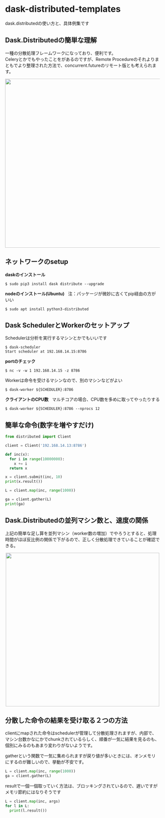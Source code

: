 # dask-distributed-templates

dask.distributedの使い方と、具体例集です

## Dask.Distributedの簡単な理解
一種の分散処理フレームワークになっており、便利です。  
Celeryとかでもやったことをがあるのですが、Remote Procedureのそれよりまともでより整理された方法で、concurrent.futureのリモート版とも考えられます。  

<p align="center">
  <img width="550px" src="https://user-images.githubusercontent.com/4949982/37904798-c2d3f6d4-3137-11e8-9ffd-fb9af56822d8.png">
</p>

## ネットワークのsetup

**daskのインストール**  
```console
$ sudo pip3 install dask distribute --upgrade
```

**nodeのインストール(Ubuntu)**  
注：パッケージが微妙に古くてpip経由の方がいい
```console
$ sudo apt install python3-distributed
```

## Dask SchedulerとWorkerのセットアップ
Schedulerは分析を実行するマシンとかでもいいです
```console
$ dask-scheduler
Start scheduler at 192.168.14.15:8786
```

**portのチェック**  
```console
$ nc -v -w 1 192.168.14.15 -z 8786
```

Workerは命令を受けるマシンなので、別のマシンなどがよい
```console
$ dask-worker ${SCHEDULER}:8786
```

**クライアントのCPU数**  
マルチコアの場合、CPU数を多めに取ってやったりする

```console
$ dask-worker ${SCHEDULER}:8786 --nprocs 12
```

## 簡単な命令(数字を増やすだけ)
```python
from distributed import Client

client = Client('192.168.14.13:8786')

def inc(x):
  for i in range(10000000):
    x += i
  return x

x = client.submit(inc, 10)
print(x.result())

L = client.map(inc, range(1000))

ga = client.gather(L)
print(ga)
```

## Dask.Distributedの並列マシン数と、速度の関係
上記の簡単な足し算を並列マシン（worker数の増加）でやろうとすると、処理時間がほぼ反比例の関係で下がるので、正しく分散処理できていることが確認できる。

<p align="center">
  <img width="500px" src="https://user-images.githubusercontent.com/4949982/37890533-d730c30e-310b-11e8-964a-d082654f64ef.png">
</p>

## 分散した命令の結果を受け取る２つの方法
clientにmapされた命令はschedulerが管理して分散処理されますが、内部で、マシン台数かなにかでchunkされているらしく、順番が一気に結果を見るのも、個別にみるのもあまり変わりがないようです。

gatherという関数で一気に集められますが戻り値が多いときには、オンメモリにするのが難しいので、挙動が不安です。  
```python
L = client.map(inc, range(1000))
ga = client.gather(L)
```

resultで一個一個取っていく方法は、ブロッキングされているので、遅いですがメモリ節約にはなりそうです
```python
L = client.map(inc, args)
for l in L:
  print(l.result())
```

